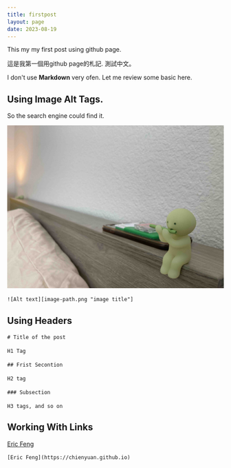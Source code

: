```yaml
---
title: firstpost
layout: page
date: 2023-08-19
---
```

This my my first post using github page.

這是我第一個用github page的札記. 測試中文。

I don't use **Markdown** very ofen. Let me review some basic here.
## Using Image Alt Tags. 

So the search engine could find it.

![small people](small_people.jpg "small people")
  
```
![Alt text][image-path.png "image title"]
```

## Using Headers
```
# Title of the post

H1 Tag

## Frist Secontion

H2 tag

### Subsection

H3 tags, and so on
```

## Working With Links

[Eric Feng](https://chienyuan.github.io)

```
[Eric Feng](https://chienyuan.github.io)
```

